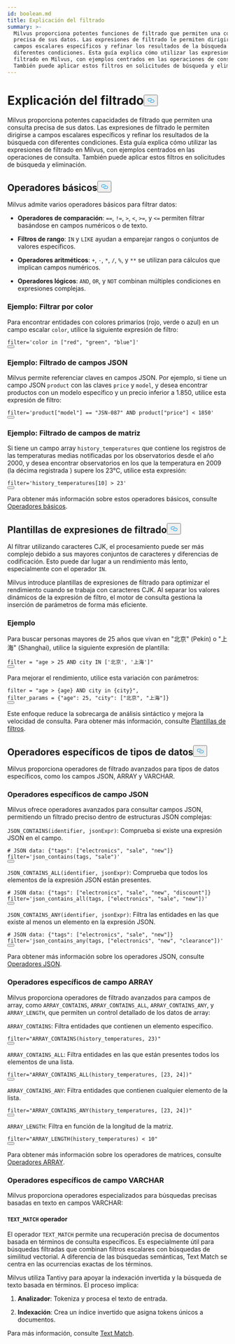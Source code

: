 ```yaml
---
id: boolean.md
title: Explicación del filtrado
summary: >-
  Milvus proporciona potentes funciones de filtrado que permiten una consulta
  precisa de sus datos. Las expresiones de filtrado le permiten dirigirse a
  campos escalares específicos y refinar los resultados de la búsqueda con
  diferentes condiciones. Esta guía explica cómo utilizar las expresiones de
  filtrado en Milvus, con ejemplos centrados en las operaciones de consulta.
  También puede aplicar estos filtros en solicitudes de búsqueda y eliminación.
---
```

<h1 id="Filtering-Explained" class="common-anchor-header">Explicación del filtrado<button data-href="#Filtering-Explained" class="anchor-icon" translate="no">
      <svg translate="no"
        aria-hidden="true"
        focusable="false"
        height="20"
        version="1.1"
        viewBox="0 0 16 16"
        width="16"
      >
        <path
          fill="#0092E4"
          fill-rule="evenodd"
          d="M4 9h1v1H4c-1.5 0-3-1.69-3-3.5S2.55 3 4 3h4c1.45 0 3 1.69 3 3.5 0 1.41-.91 2.72-2 3.25V8.59c.58-.45 1-1.27 1-2.09C10 5.22 8.98 4 8 4H4c-.98 0-2 1.22-2 2.5S3 9 4 9zm9-3h-1v1h1c1 0 2 1.22 2 2.5S13.98 12 13 12H9c-.98 0-2-1.22-2-2.5 0-.83.42-1.64 1-2.09V6.25c-1.09.53-2 1.84-2 3.25C6 11.31 7.55 13 9 13h4c1.45 0 3-1.69 3-3.5S14.5 6 13 6z"
        ></path>
      </svg>
    </button></h1><p>Milvus proporciona potentes capacidades de filtrado que permiten una consulta precisa de sus datos. Las expresiones de filtrado le permiten dirigirse a campos escalares específicos y refinar los resultados de la búsqueda con diferentes condiciones. Esta guía explica cómo utilizar las expresiones de filtrado en Milvus, con ejemplos centrados en las operaciones de consulta. También puede aplicar estos filtros en solicitudes de búsqueda y eliminación.</p>
<h2 id="Basic-operators" class="common-anchor-header">Operadores básicos<button data-href="#Basic-operators" class="anchor-icon" translate="no">
      <svg translate="no"
        aria-hidden="true"
        focusable="false"
        height="20"
        version="1.1"
        viewBox="0 0 16 16"
        width="16"
      >
        <path
          fill="#0092E4"
          fill-rule="evenodd"
          d="M4 9h1v1H4c-1.5 0-3-1.69-3-3.5S2.55 3 4 3h4c1.45 0 3 1.69 3 3.5 0 1.41-.91 2.72-2 3.25V8.59c.58-.45 1-1.27 1-2.09C10 5.22 8.98 4 8 4H4c-.98 0-2 1.22-2 2.5S3 9 4 9zm9-3h-1v1h1c1 0 2 1.22 2 2.5S13.98 12 13 12H9c-.98 0-2-1.22-2-2.5 0-.83.42-1.64 1-2.09V6.25c-1.09.53-2 1.84-2 3.25C6 11.31 7.55 13 9 13h4c1.45 0 3-1.69 3-3.5S14.5 6 13 6z"
        ></path>
      </svg>
    </button></h2><p>Milvus admite varios operadores básicos para filtrar datos:</p>
<ul>
<li><p><strong>Operadores de comparación</strong>: <code translate="no">==</code>, <code translate="no">!=</code>, <code translate="no">&gt;</code>, <code translate="no">&lt;</code>, <code translate="no">&gt;=</code>, y <code translate="no">&lt;=</code> permiten filtrar basándose en campos numéricos o de texto.</p></li>
<li><p><strong>Filtros de rango</strong>: <code translate="no">IN</code> y <code translate="no">LIKE</code> ayudan a emparejar rangos o conjuntos de valores específicos.</p></li>
<li><p><strong>Operadores aritméticos</strong>: <code translate="no">+</code>, <code translate="no">-</code>, <code translate="no">*</code>, <code translate="no">/</code>, <code translate="no">%</code>, y <code translate="no">**</code> se utilizan para cálculos que implican campos numéricos.</p></li>
<li><p><strong>Operadores lógicos</strong>: <code translate="no">AND</code>, <code translate="no">OR</code>, y <code translate="no">NOT</code> combinan múltiples condiciones en expresiones complejas.</p></li>
</ul>
<h3 id="Example-Filtering-by-Color" class="common-anchor-header">Ejemplo: Filtrar por color</h3><p>Para encontrar entidades con colores primarios (rojo, verde o azul) en un campo escalar <code translate="no">color</code>, utilice la siguiente expresión de filtro:</p>
<pre><code translate="no" class="language-python"><span class="hljs-built_in">filter</span>=<span class="hljs-string">&#x27;color in [&quot;red&quot;, &quot;green&quot;, &quot;blue&quot;]&#x27;</span>
<button class="copy-code-btn"></button></code></pre>
<h3 id="Example-Filtering-JSON-Fields" class="common-anchor-header">Ejemplo: Filtrado de campos JSON</h3><p>Milvus permite referenciar claves en campos JSON. Por ejemplo, si tiene un campo JSON <code translate="no">product</code> con las claves <code translate="no">price</code> y <code translate="no">model</code>, y desea encontrar productos con un modelo específico y un precio inferior a 1.850, utilice esta expresión de filtro:</p>
<pre><code translate="no" class="language-python"><span class="hljs-built_in">filter</span>=<span class="hljs-string">&#x27;product[&quot;model&quot;] == &quot;JSN-087&quot; AND product[&quot;price&quot;] &lt; 1850&#x27;</span>
<button class="copy-code-btn"></button></code></pre>
<h3 id="Example-Filtering-Array-Fields" class="common-anchor-header">Ejemplo: Filtrado de campos de matriz</h3><p>Si tiene un campo array <code translate="no">history_temperatures</code> que contiene los registros de las temperaturas medias notificadas por los observatorios desde el año 2000, y desea encontrar observatorios en los que la temperatura en 2009 (la décima registrada ) supere los 23°C, utilice esta expresión:</p>
<pre><code translate="no" class="language-python"><span class="hljs-built_in">filter</span>=<span class="hljs-string">&#x27;history_temperatures[10] &gt; 23&#x27;</span>
<button class="copy-code-btn"></button></code></pre>
<p>Para obtener más información sobre estos operadores básicos, consulte <a href="/docs/es/basic-operators.md">Operadores básicos</a>.</p>
<h2 id="Filter-expression-templates" class="common-anchor-header">Plantillas de expresiones de filtrado<button data-href="#Filter-expression-templates" class="anchor-icon" translate="no">
      <svg translate="no"
        aria-hidden="true"
        focusable="false"
        height="20"
        version="1.1"
        viewBox="0 0 16 16"
        width="16"
      >
        <path
          fill="#0092E4"
          fill-rule="evenodd"
          d="M4 9h1v1H4c-1.5 0-3-1.69-3-3.5S2.55 3 4 3h4c1.45 0 3 1.69 3 3.5 0 1.41-.91 2.72-2 3.25V8.59c.58-.45 1-1.27 1-2.09C10 5.22 8.98 4 8 4H4c-.98 0-2 1.22-2 2.5S3 9 4 9zm9-3h-1v1h1c1 0 2 1.22 2 2.5S13.98 12 13 12H9c-.98 0-2-1.22-2-2.5 0-.83.42-1.64 1-2.09V6.25c-1.09.53-2 1.84-2 3.25C6 11.31 7.55 13 9 13h4c1.45 0 3-1.69 3-3.5S14.5 6 13 6z"
        ></path>
      </svg>
    </button></h2><p>Al filtrar utilizando caracteres CJK, el procesamiento puede ser más complejo debido a sus mayores conjuntos de caracteres y diferencias de codificación. Esto puede dar lugar a un rendimiento más lento, especialmente con el operador <code translate="no">IN</code>.</p>
<p>Milvus introduce plantillas de expresiones de filtrado para optimizar el rendimiento cuando se trabaja con caracteres CJK. Al separar los valores dinámicos de la expresión de filtro, el motor de consulta gestiona la inserción de parámetros de forma más eficiente.</p>
<h3 id="Example" class="common-anchor-header">Ejemplo</h3><p>Para buscar personas mayores de 25 años que vivan en "北京" (Pekín) o "上海" (Shanghai), utilice la siguiente expresión de plantilla:</p>
<pre><code translate="no" class="language-python"><span class="hljs-built_in">filter</span> = <span class="hljs-string">&quot;age &gt; 25 AND city IN [&#x27;北京&#x27;, &#x27;上海&#x27;]&quot;</span>
<button class="copy-code-btn"></button></code></pre>
<p>Para mejorar el rendimiento, utilice esta variación con parámetros:</p>
<pre><code translate="no" class="language-python"><span class="hljs-built_in">filter</span> = <span class="hljs-string">&quot;age &gt; {age} AND city in {city}&quot;</span>,
filter_params = {<span class="hljs-string">&quot;age&quot;</span>: <span class="hljs-number">25</span>, <span class="hljs-string">&quot;city&quot;</span>: [<span class="hljs-string">&quot;北京&quot;</span>, <span class="hljs-string">&quot;上海&quot;</span>]}
<button class="copy-code-btn"></button></code></pre>
<p>Este enfoque reduce la sobrecarga de análisis sintáctico y mejora la velocidad de consulta. Para obtener más información, consulte <a href="/docs/es/filtering-templating.md">Plantillas de filtros</a>.</p>
<h2 id="Data-type-specific-operators" class="common-anchor-header">Operadores específicos de tipos de datos<button data-href="#Data-type-specific-operators" class="anchor-icon" translate="no">
      <svg translate="no"
        aria-hidden="true"
        focusable="false"
        height="20"
        version="1.1"
        viewBox="0 0 16 16"
        width="16"
      >
        <path
          fill="#0092E4"
          fill-rule="evenodd"
          d="M4 9h1v1H4c-1.5 0-3-1.69-3-3.5S2.55 3 4 3h4c1.45 0 3 1.69 3 3.5 0 1.41-.91 2.72-2 3.25V8.59c.58-.45 1-1.27 1-2.09C10 5.22 8.98 4 8 4H4c-.98 0-2 1.22-2 2.5S3 9 4 9zm9-3h-1v1h1c1 0 2 1.22 2 2.5S13.98 12 13 12H9c-.98 0-2-1.22-2-2.5 0-.83.42-1.64 1-2.09V6.25c-1.09.53-2 1.84-2 3.25C6 11.31 7.55 13 9 13h4c1.45 0 3-1.69 3-3.5S14.5 6 13 6z"
        ></path>
      </svg>
    </button></h2><p>Milvus proporciona operadores de filtrado avanzados para tipos de datos específicos, como los campos JSON, ARRAY y VARCHAR.</p>
<h3 id="JSON-field-specific-operators" class="common-anchor-header">Operadores específicos de campo JSON</h3><p>Milvus ofrece operadores avanzados para consultar campos JSON, permitiendo un filtrado preciso dentro de estructuras JSON complejas:</p>
<p><code translate="no">JSON_CONTAINS(identifier, jsonExpr)</code>: Comprueba si existe una expresión JSON en el campo.</p>
<pre><code translate="no" class="language-python"><span class="hljs-comment"># JSON data: {&quot;tags&quot;: [&quot;electronics&quot;, &quot;sale&quot;, &quot;new&quot;]}</span>
<span class="hljs-built_in">filter</span>=<span class="hljs-string">&#x27;json_contains(tags, &quot;sale&quot;)&#x27;</span>
<button class="copy-code-btn"></button></code></pre>
<p><code translate="no">JSON_CONTAINS_ALL(identifier, jsonExpr)</code>: Comprueba que todos los elementos de la expresión JSON están presentes.</p>
<pre><code translate="no" class="language-python"><span class="hljs-comment"># JSON data: {&quot;tags&quot;: [&quot;electronics&quot;, &quot;sale&quot;, &quot;new&quot;, &quot;discount&quot;]}</span>
<span class="hljs-built_in">filter</span>=<span class="hljs-string">&#x27;json_contains_all(tags, [&quot;electronics&quot;, &quot;sale&quot;, &quot;new&quot;])&#x27;</span>
<button class="copy-code-btn"></button></code></pre>
<p><code translate="no">JSON_CONTAINS_ANY(identifier, jsonExpr)</code>: Filtra las entidades en las que existe al menos un elemento en la expresión JSON.</p>
<pre><code translate="no" class="language-python"><span class="hljs-comment"># JSON data: {&quot;tags&quot;: [&quot;electronics&quot;, &quot;sale&quot;, &quot;new&quot;]}</span>
<span class="hljs-built_in">filter</span>=<span class="hljs-string">&#x27;json_contains_any(tags, [&quot;electronics&quot;, &quot;new&quot;, &quot;clearance&quot;])&#x27;</span>
<button class="copy-code-btn"></button></code></pre>
<p>Para obtener más información sobre los operadores JSON, consulte <a href="/docs/es/json-operators.md">Operadores JSON</a>.</p>
<h3 id="ARRAY-field-specific-operators" class="common-anchor-header">Operadores específicos de campo ARRAY</h3><p>Milvus proporciona operadores de filtrado avanzados para campos de array, como <code translate="no">ARRAY_CONTAINS</code>, <code translate="no">ARRAY_CONTAINS_ALL</code>, <code translate="no">ARRAY_CONTAINS_ANY</code>, y <code translate="no">ARRAY_LENGTH</code>, que permiten un control detallado de los datos de array:</p>
<p><code translate="no">ARRAY_CONTAINS</code>: Filtra entidades que contienen un elemento específico.</p>
<pre><code translate="no" class="language-python"><span class="hljs-built_in">filter</span>=<span class="hljs-string">&quot;ARRAY_CONTAINS(history_temperatures, 23)&quot;</span>
<button class="copy-code-btn"></button></code></pre>
<p><code translate="no">ARRAY_CONTAINS_ALL</code>: Filtra entidades en las que están presentes todos los elementos de una lista.</p>
<pre><code translate="no" class="language-python"><span class="hljs-built_in">filter</span>=<span class="hljs-string">&quot;ARRAY_CONTAINS_ALL(history_temperatures, [23, 24])&quot;</span>
<button class="copy-code-btn"></button></code></pre>
<p><code translate="no">ARRAY_CONTAINS_ANY</code>: Filtra entidades que contienen cualquier elemento de la lista.</p>
<pre><code translate="no" class="language-python"><span class="hljs-built_in">filter</span>=<span class="hljs-string">&quot;ARRAY_CONTAINS_ANY(history_temperatures, [23, 24])&quot;</span>
<button class="copy-code-btn"></button></code></pre>
<p><code translate="no">ARRAY_LENGTH</code>: Filtra en función de la longitud de la matriz.</p>
<pre><code translate="no" class="language-python"><span class="hljs-built_in">filter</span>=<span class="hljs-string">&quot;ARRAY_LENGTH(history_temperatures) &lt; 10&quot;</span>
<button class="copy-code-btn"></button></code></pre>
<p>Para obtener más información sobre los operadores de matrices, consulte <a href="/docs/es/array-operators.md">Operadores ARRAY</a>.</p>
<h3 id="VARCHAR-field-specific-operators" class="common-anchor-header">Operadores específicos de campo VARCHAR</h3><p>Milvus proporciona operadores especializados para búsquedas precisas basadas en texto en campos VARCHAR:</p>
<h4 id="TEXTMATCH-operator" class="common-anchor-header"><code translate="no">TEXT_MATCH</code> operador</h4><p>El operador <code translate="no">TEXT_MATCH</code> permite una recuperación precisa de documentos basada en términos de consulta específicos. Es especialmente útil para búsquedas filtradas que combinan filtros escalares con búsquedas de similitud vectorial. A diferencia de las búsquedas semánticas, Text Match se centra en las ocurrencias exactas de los términos.</p>
<p>Milvus utiliza Tantivy para apoyar la indexación invertida y la búsqueda de texto basada en términos. El proceso implica:</p>
<ol>
<li><p><strong>Analizador</strong>: Tokeniza y procesa el texto de entrada.</p></li>
<li><p><strong>Indexación</strong>: Crea un índice invertido que asigna tokens únicos a documentos.</p></li>
</ol>
<p>Para más información, consulte <a href="/docs/es/keyword-match.md">Text Match</a>.</p>
